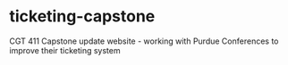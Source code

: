 # ticketing-capstone
CGT 411 Capstone update website - working with Purdue Conferences to improve their ticketing system
